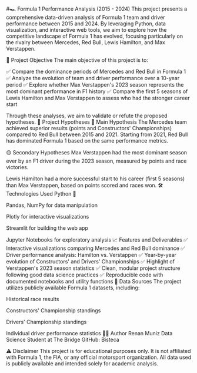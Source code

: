 #🏎️ Formula 1 Performance Analysis (2015 - 2024)
This project presents a comprehensive data-driven analysis of Formula 1 team and driver performance between 2015 and 2024. By leveraging Python, data visualization, and interactive web tools, we aim to explore how the competitive landscape of Formula 1 has evolved, focusing particularly on the rivalry between Mercedes, Red Bull, Lewis Hamilton, and Max Verstappen.


📌 Project Objective
The main objective of this project is to:

✅ Compare the dominance periods of Mercedes and Red Bull in Formula 1
✅ Analyze the evolution of team and driver performance over a 10-year period
✅ Explore whether Max Verstappen's 2023 season represents the most dominant performance in F1 history
✅ Compare the first 5 seasons of Lewis Hamilton and Max Verstappen to assess who had the stronger career start

Through these analyses, we aim to validate or refute the proposed hypotheses.
🎯 Project Hypotheses
🔵 Main Hypothesis
The Mercedes team achieved superior results (points and Constructors' Championships) compared to Red Bull between 2015 and 2021. Starting from 2021, Red Bull has dominated Formula 1 based on the same performance metrics.

🟡 Secondary Hypotheses
Max Verstappen had the most dominant season ever by an F1 driver during the 2023 season, measured by points and race victories.

Lewis Hamilton had a more successful start to his career (first 5 seasons) than Max Verstappen, based on points scored and races won.
🛠️ Technologies Used
Python 🐍

Pandas, NumPy for data manipulation

Plotly for interactive visualizations

Streamlit for building the web app

Jupyter Notebooks for exploratory analysis
📈 Features and Deliverables
✅ Interactive visualizations comparing Mercedes and Red Bull dominance
✅ Driver performance analysis: Hamilton vs. Verstappen
✅ Year-by-year evolution of Constructors' and Drivers' Championships
✅ Highlight of Verstappen's 2023 season statistics
✅ Clean, modular project structure following good data science practices
✅ Reproducible code with documented notebooks and utility functions
🏁 Data Sources
The project utilizes publicly available Formula 1 datasets, including:

Historical race results

Constructors' Championship standings

Drivers' Championship standings

Individual driver performance statistics
🧑‍💻 Author
Renan Muniz
Data Science Student at The Bridge
GitHub: Bisteca

⚠️ Disclaimer
This project is for educational purposes only. It is not affiliated with Formula 1, the FIA, or any official motorsport organization. All data used is publicly available and intended solely for academic analysis.

